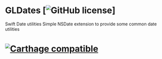 # GLDates [![GitHub license](https://img.shields.io/badge/license-MIT-lightgrey.svg)]
Swift Date utilities
Simple NSDate extension to provide some common date utilities
#  [![Carthage compatible](https://img.shields.io/badge/Carthage-compatible-4BC51D.svg?style=flat)](https://github.com/Carthage/Carthage)
